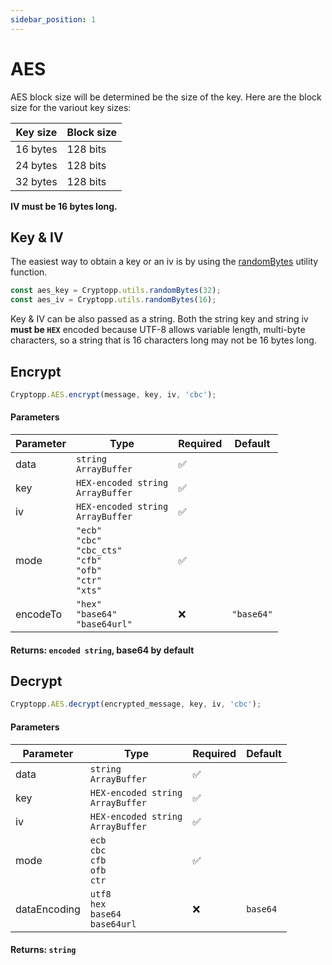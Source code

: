 ```yaml
---
sidebar_position: 1
---
```


# AES

AES block size will be determined be the size of the key. Here are the block size for the variout key sizes:

| Key size | Block size |
| -------- | ---------- |
| 16 bytes | 128 bits   |
| 24 bytes | 128 bits   |
| 32 bytes | 128 bits   |

**IV must be 16 bytes long.**

## Key & IV

The easiest way to obtain a key or an iv is by using the [randomBytes](../utils) utility function.

```js
const aes_key = Cryptopp.utils.randomBytes(32);
const aes_iv = Cryptopp.utils.randomBytes(16);
```

Key & IV can be also passed as a string. Both the string key and string iv **must be `HEX`** encoded because UTF-8 allows variable length, multi-byte characters, so a string that is 16 characters long may not be 16 bytes long.

## Encrypt

```js
Cryptopp.AES.encrypt(message, key, iv, 'cbc');
```

#### Parameters

| Parameter | Type                                                                                            | Required | Default    |
| --------- | ----------------------------------------------------------------------------------------------- | -------- | ---------- |
| data      | `string` <br/> `ArrayBuffer`                                                                    | ✅       |            |
| key       | `HEX-encoded string` <br/>`ArrayBuffer`                                                         | ✅       |            |
| iv        | `HEX-encoded string` <br/> `ArrayBuffer`                                                        | ✅       |            |
| mode      | `"ecb"` <br/> `"cbc"` <br/> `"cbc_cts"` <br/> `"cfb"` <br/> `"ofb"` <br/> `"ctr"` <br/> `"xts"` | ✅       |
| encodeTo  | `"hex"` <br/> `"base64"` <br/> `"base64url"`                                                    | ❌       | `"base64"` |

#### Returns: `encoded string`, base64 by default

## Decrypt

```js
Cryptopp.AES.decrypt(encrypted_message, key, iv, 'cbc');
```

#### Parameters

| Parameter    | Type                                                  | Required | Default  |
| ------------ | ----------------------------------------------------- | -------- | -------- |
| data         | `string` <br/> `ArrayBuffer`                          | ✅       |          |
| key          | `HEX-encoded string` <br/> `ArrayBuffer`              | ✅       |          |
| iv           | `HEX-encoded string` <br/> `ArrayBuffer`              | ✅       |          |
| mode         | `ecb` <br/> `cbc` <br/> `cfb` <br/> `ofb` <br/> `ctr` | ✅       |          |
| dataEncoding | `utf8` <br/> `hex` <br/> `base64` <br/> `base64url`   | ❌       | `base64` |

#### Returns: `string`
